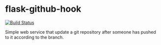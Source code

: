 flask-github-hook
=================

[![Build Status](https://travis-ci.org/lricoy/flask-github-hook.png?branch=master)](https://travis-ci.org/lricoy/flask-github-hook)

Simple web service that update a git repository after someone has pushed to it according to the branch.
